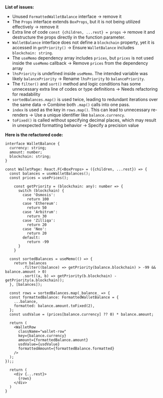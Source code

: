 **List of issues:**
- Unused `FormattedWalletBalance` interface -> remove it
- The `Props` interface extends `BoxProps`, but it is not being utilized effectively -> remove it
- Extra line of code `const {children, ...rest} = props` -> remove it and destructure the props directly in the function parameter.
- `WalletBalance` interface does not define a `blockchain` property, yet it is accessed in `getPriority()` -> Ensure `WalletBalance` includes `blockchain: string`.
- The `useMemo` dependency array includes `prices`, but `prices` is not used inside the `useMemo` callback -> Remove `prices` from the dependency array
- `lhsPriority` is undefined inside `useMemo`. The intended variable was likely `balancePriority` -> Rename `lhsPriority` to `balancePriority`.
- The `filter()` and `sort()` method and logic conditions has some unnecessary extra line of codes or type definitions -> Needs refactoring for readability
- `sortedBalances.map()` is used twice, leading to redundant iterations over the same data -> Combine both `.map()` calls into one pass.
- `index` is used as the key in `rows.map()`. This can lead to unnecessary re-renders -> Use a unique identifier like `balance.currency`.
- `toFixed()` is called without specifying decimal places, which may result in unexpected formatting behavior -> Specify a precision value

**Here is the refactored code:**

```line_numbers, jsx
interface WalletBalance {
  currency: string;
  amount: number;
  blockchain: string;
}

const WalletPage: React.FC<BoxProps> = ({children, ...rest}) => {
  const balances = useWalletBalances();
  const prices = usePrices();

	const getPriority = (blockchain: any): number => {
	  switch (blockchain) {
	    case 'Osmosis':
	      return 100
	    case 'Ethereum':
	      return 50
	    case 'Arbitrum':
	      return 30
	    case 'Zilliqa':
	      return 20
	    case 'Neo':
	      return 20
	    default:
	      return -99
	  }
	}

  const sortedBalances = useMemo(() => {
    return balances
        .filter((balance) => getPriority(balance.blockchain) > -99 && balance.amount > 0)
        .sort((a, b) => getPriority(b.blockchain) - getPriority(a.blockchain));
  }, [balances]);

  const rows = sortedBalances.map(_balance_ => {
  const formattedBalance: FormattedWalletBalance = {
    ...balance,
    formatted: balance.amount.toFixed(2),
  };
  const usdValue = (prices[balance.currency] ?? 0) * balance.amount;

  return (
    <WalletRow
      className="wallet-row"
      key={balance.currency}
      amount={formattedBalance.amount}
      usdValue={usdValue}
      formattedAmount={formattedBalance.formatted}
    />
  );
});;

  return (
    <div {...rest}>
      {rows}
    </div>
  )
}
```